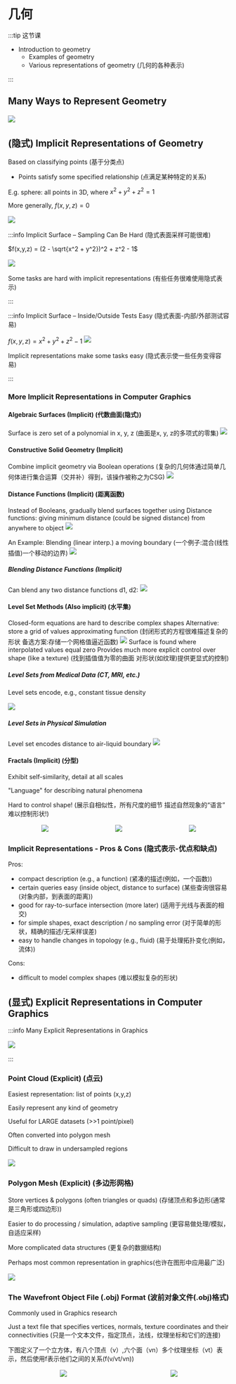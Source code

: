 # 几何

:::tip 这节课

- Introduction to geometry
    - Examples of geometry 
    - Various representations of geometry (几何的各种表示)

:::

## Many Ways to Represent Geometry

<img src="./images/G20.png" style="margin: 2px auto; max-width: 80%;">

## (隐式) Implicit Representations of Geometry

Based on classifying points (基于分类点)
- Points satisfy some specified relationship (点满足某种特定的关系)

E.g. sphere: all points in 3D, where $x^2+y^2+z^2 = 1$ 

More generally, $f(x,y,z) = 0$

<img src="./images/G21.png" style="margin: 2px auto; max-width: 80%;">

:::info Implicit Surface – Sampling Can Be Hard (隐式表面采样可能很难)

$f(x,y,z) = (2 - \sqrt{x^2 + y^2})^2 + z^2 - 1$

<img src="./images/G22.png" style="margin: 2px auto; max-width: 80%;">

Some tasks are hard with implicit representations (有些任务很难使用隐式表示)

:::

:::info Implicit Surface – Inside/Outside Tests Easy (隐式表面-内部/外部测试容易)

$f(x,y,z) = x^2 + y^2 + z^2 -1$
<img src="./images/G23.png" style="margin: 2px auto; max-width: 80%;">

Implicit representations make some tasks easy (隐式表示使一些任务变得容易)

:::


### More Implicit Representations in Computer Graphics

#### Algebraic Surfaces (Implicit) (代数曲面(隐式))
Surface is zero set of a polynomial in x, y, z (曲面是x, y, z的多项式的零集)
<img src="./images/G24.png" style="margin: 2px auto; max-width: 80%;">

#### Constructive Solid Geometry (Implicit)
Combine implicit geometry via Boolean operations (复杂的几何体通过简单几何体进行集合运算（交并补）得到，该操作被称之为CSG)
<img src="./images/G25.png" style="margin: 2px auto; max-width: 80%;">

#### Distance Functions (Implicit) (距离函数)

Instead of Booleans, gradually blend surfaces together using 
Distance functions: giving minimum distance (could be signed distance) from anywhere to object 
<img src="./images/G26.png" style="margin: 2px auto; max-width: 80%;">

An Example: Blending (linear interp.) a moving boundary (一个例子:混合(线性插值)一个移动的边界)
<img src="./images/G27.png" style="margin: 2px auto; max-width: 80%;">

##### Blending Distance Functions (Implicit)
Can blend any two distance functions d1, d2: 
<img src="./images/G28.png" style="margin: 2px auto; max-width: 80%;">


#### Level Set Methods (Also implicit) (水平集)
Closed-form equations are hard to describe complex shapes 
Alternative: store a grid of values approximating function (封闭形式的方程很难描述复杂的形状 备选方案:存储一个网格值逼近函数)
<img src="./images/G29.png" style="margin: 2px auto; max-width: 80%;">
Surface is found where interpolated values equal zero 
Provides much more explicit control over shape (like a texture) (找到插值值为零的曲面 对形状(如纹理)提供更显式的控制)

##### Level Sets from Medical Data (CT, MRI, etc.)

Level sets encode, e.g., constant tissue density

<img src="./images/G30.png" style="margin: 2px auto; max-width: 80%;">

##### Level Sets in Physical Simulation
Level set encodes distance to air-liquid boundary
<img src="./images/G31.png" style="margin: 2px auto; max-width: 80%;">

#### Fractals (Implicit) (分型)
Exhibit self-similarity, detail at all scales 

"Language" for describing natural phenomena 

Hard to control shape! (展示自相似性，所有尺度的细节 描述自然现象的“语言” 难以控制形状!)

<div style="display:flex">
    <img src="./images/G32.png" style="margin: 2px auto; max-width: 30%;">
    <img src="./images/G33.png" style="margin: 2px auto; max-width: 30%;">
    <img src="./images/G34.png" style="margin: 2px auto; max-width: 30%;">
</div>

### Implicit Representations - Pros & Cons (隐式表示-优点和缺点)
Pros: 
- compact description (e.g., a function) (紧凑的描述(例如，一个函数))
- certain queries easy (inside object, distance to surface) (某些查询很容易(对象内部，到表面的距离))
- good for ray-to-surface intersection (more later) (适用于光线与表面的相交)
- for simple shapes, exact description / no sampling error (对于简单的形状，精确的描述/无采样误差)
- easy to handle changes in topology (e.g., fluid) (易于处理拓扑变化(例如，流体))

Cons:
- difficult to model complex shapes (难以模拟复杂的形状)

## (显式) Explicit Representations in Computer Graphics
:::info Many Explicit Representations in Graphics

<img src="./images/GEX01.png" style="margin: 2px auto; max-width: 80%;">

:::

### Point Cloud (Explicit) (点云)
Easiest representation: list of points (x,y,z)

Easily represent any kind of geometry 

Useful for LARGE datasets (>>1 point/pixel)

Often converted into polygon mesh

Difficult to draw in undersampled regions 

<img src="./images/GEX02.png" style="margin: 2px auto; max-width: 80%;">

### Polygon Mesh (Explicit) (多边形网格)
Store vertices & polygons (often triangles or quads) (存储顶点和多边形(通常是三角形或四边形))

Easier to do processing / simulation, adaptive sampling (更容易做处理/模拟，自适应采样)

More complicated data structures (更复杂的数据结构)

Perhaps most common representation in graphics(也许在图形中应用最广泛)

<img src="./images/GEX03.png" style="margin: 2px auto; max-width: 80%;">

### The Wavefront Object File (.obj) Format (波前对象文件(.obj)格式)

Commonly used in Graphics research 

Just a text file that specifies vertices, normals, texture coordinates and their connectivities (只是一个文本文件，指定顶点，法线，纹理坐标和它们的连接)

下图定义了一个立方体，有八个顶点（v）,六个面（vn）多个纹理坐标（vt）表示，然后使用f表示他们之间的关系(f(v/vt/vn))

<div style="display:flex">
    <img src="./images/GEX04.png" style="margin: 2px auto; max-width: 45%;">
    <img src="./images/GEX05.png" style="margin: 2px auto; max-width: 45%;">
</div>